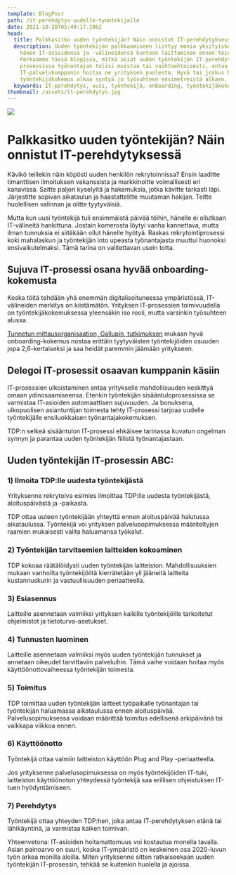 ```yaml
---
template: BlogPost
path: /it-perehdytys-uudelle-tyontekijalle
date: 2021-10-28T05:49:17.196Z
head:
  title: Palkkasitko uuden työntekijän? Näin onnistut IT-perehdytyksessä
  description: Uuden työntekijän palkkaamiseen liittyy monia yksityiskohtia, kuten
    hänen IT-asioidensa ja -välineidensä kuntoon laittaminen ennen töiden alkua.
    Perkaamme tässä blogissa, mitkä asiat uuden työntekijän IT-perehdytyksen
    prosessissa työnantajan tulisi muistaa tai vaihtoehtoisesti, antaa
    IT-palvelukumppanin hoitaa ne yrityksen puolesta. Hyvä tai joskus huono
    työntekijäkokemus alkaa syntyä jo työsuhteen ensimetreistä alkaen.
  keywords: IT-perehdytys, uusi, työntekijä, onboarding, työntekijäkokemus
thumbnail: /assets/it-perehdytys.jpg
---
```

![](/assets/it-perehdytys.jpg)

# Palkkasitko uuden työntekijän? Näin onnistut IT-perehdytyksessä

Kävikö teillekin näin köpösti uuden henkilön rekrytoinnissa? Ensin laaditte timanttisen ilmoituksen vakanssista ja markkinoitte voimallisesti eri kanavissa. Saitte paljon kyselyitä ja hakemuksia, jotka kävitte tarkasti läpi. Järjestitte sopivan aikataulun ja haastattelitte muutaman hakijan. Teitte huolellisen valinnan ja olitte tyytyväisiä. 


Mutta kun uusi työntekijä tuli ensimmäistä päivää töihin, hänelle ei ollutkaan IT-välineitä hankittuna. Jostain komerosta löytyi vanha kannettava, mutta ilman tunnuksia ei siitäkään ollut hänelle hyötyä. Raskas rekrytointiprosessi koki mahalaskun ja työntekijän into upeasta työnantajasta muuttui huonoksi ensivaikutelmaksi. Tämä tarina on valitettavan usein totta.


## Sujuva IT-prosessi osana hyvää onboarding-kokemusta
Koska töitä tehdään yhä enemmän digitalisoituneessa ympäristössä, IT-välineiden merkitys on kiistämätön. Yrityksen IT-prosessien toimivuudella on työntekijäkokemuksessa yleensäkin iso rooli, mutta varsinkin työsuhteen alussa. 


[Tunnetun mittausorganisaation, Gallupin, tutkimuksen](https://www.gallup.com/workplace/353096/practical-tips-leaders-better-onboarding-process.aspx) mukaan hyvä onboarding-kokemus nostaa erittäin tyytyväisten työntekijöiden osuuden jopa 2,6-kertaiseksi ja saa heidät paremmin jäämään yritykseen.
 

## Delegoi IT-prosessit osaavan kumppanin käsiin


IT-prosessien ulkoistaminen antaa yritykselle mahdollisuuden keskittyä omaan ydinosaamiseensa. Etenkin työntekijän sisääntuloprosessissa se varmistaa IT-asioiden automaattisen sujuvuuden. Ja bonuksena, ulkopuolisen asiantuntijan toimesta tehty IT-prosessi tarjoaa uudelle työntekijälle ensiluokkaisen työnantajakokemuksen.



TDP:n selkeä sisääntulon IT-prosessi ehkäisee tarinassa kuvatun ongelman synnyn ja parantaa uuden työntekijän fiilistä työnantajastaan.



## Uuden työntekijän IT-prosessin ABC:



### 1) Ilmoita TDP:lle uudesta työntekijästä



Yrityksenne rekrytoiva esimies ilmoittaa TDP:lle uudesta työntekijästä, aloituspäivästä ja -paikasta.



TDP ottaa uuteen työntekijään yhteyttä ennen aloituspäivää halutussa aikataulussa. Työntekijä voi yrityksen palvelusopimuksessa määriteltyjen raamien mukaisesti valita haluamansa työkalut.



### 2) Työntekijän tarvitsemien laitteiden kokoaminen



TDP kokoaa räätälöidysti uuden työntekijän laitteiston. Mahdollisuuksien mukaan vanhoilta työntekijöiltä kierrätetään yli jääneitä laitteita kustannuskurin ja vastuullisuuden periaatteella.



### 3) Esiasennus



Laitteille asennetaan valmiiksi yrityksen kaikille työntekijöille tarkoitetut ohjelmistot ja tietoturva-asetukset. 



### 4) Tunnusten luominen



Laitteille asennetaan valmiiksi myös uuden työntekijän tunnukset ja annetaan oikeudet tarvittaviin palveluihin. Tämä vaihe voidaan hoitaa myös käyttöönottovaiheessa työntekijän toimesta.



### 5) Toimitus



TDP toimittaa uuden työntekijän laitteet työpaikalle työnantajan tai työntekijän haluamassa aikataulussa ennen aloituspäivää. Palvelusopimuksessa voidaan määrittää toimitus edellisenä arkipäivänä tai vaikkapa viikkoa ennen.




### 6) Käyttöönotto



Työntekijä ottaa valmiin laitteiston käyttöön Plug and Play -periaatteella.



Jos yrityksenne palvelusopimuksessa on myös työntekijöiden IT-tuki, laitteiston käyttöönoton yhteydessä työntekijä saa erillisen ohjeistuksen IT-tuen hyödyntämiseen. 



### 7) Perehdytys



Työntekijä ottaa yhteyden TDP:hen, joka antaa IT-perehdytyksen etänä tai lähikäyntinä, ja varmistaa kaiken toimivan.



Yhteenvetona: IT-asioiden hoitamattomuus voi kostautua monella tavalla. Asian painoarvo on suuri, koska IT-ympäristö on keskeinen osa 2020-luvun työn arkea monilla aloilla. Miten yrityksenne sitten ratkaiseekaan uuden työntekijän IT-prosessin, tehkää se kuitenkin huolella ja ajoissa.
